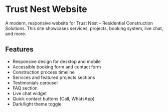 # Trust Nest Website

A modern, responsive website for Trust Nest – Residential Construction Solutions. This site showcases services, projects, booking system, live chat, and more.

## Features

- Responsive design for desktop and mobile
- Accessible booking form and contact form
- Construction process timeline
- Services and featured projects sections
- Testimonials carousel
- FAQ section
- Live chat widget
- Quick contact buttons (Call, WhatsApp)
- Dark/light theme toggle

